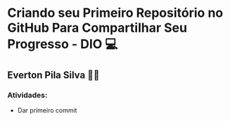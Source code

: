 # Criando seu Primeiro Repositório no GitHub Para Compartilhar Seu Progresso - DIO 💻

## Everton Pila Silva 🐱‍👓

### Atividades:

- Dar primeiro commit


